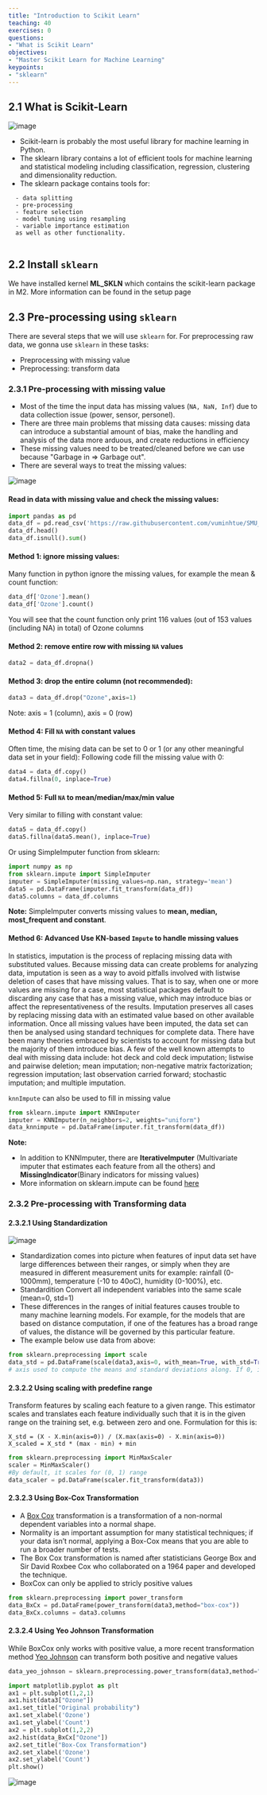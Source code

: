 ```yaml
---
title: "Introduction to Scikit Learn"
teaching: 40
exercises: 0
questions:
- "What is Scikit Learn"
objectives:
- "Master Scikit Learn for Machine Learning"
keypoints:
- "sklearn"
---
```


## 2.1 What is Scikit-Learn
![image](https://user-images.githubusercontent.com/43855029/114609814-30db9f80-9c6d-11eb-8d4e-781f578e1d79.png)

- Scikit-learn is probably the most useful library for machine learning in Python. 
- The sklearn library contains a lot of efficient tools for machine learning and statistical modeling including classification, regression, clustering and dimensionality reduction.
- The sklearn package contains tools for:

```
  - data splitting
  - pre-processing
  - feature selection
  - model tuning using resampling
  - variable importance estimation
  as well as other functionality.
  
```
## 2.2 Install `sklearn`
We have installed kernel **ML_SKLN** which contains the scikit-learn package in M2. More information can be found in the setup page

## 2.3 Pre-processing using `sklearn`
There are several steps that we will use `sklearn` for. For preprocessing raw data, we gonna use `sklearn` in these tasks:
- Preprocessing with missing value
- Preprocessing: transform data

### 2.3.1 Pre-processing with missing value
- Most of the time the input data has missing values (`NA, NaN, Inf`) due to data collection issue (power, sensor, personel). 
- There are three main problems that missing data causes: missing data can introduce a substantial amount of bias, make the handling and analysis of the data more arduous, and create reductions in efficiency
- These missing values need to be treated/cleaned before we can use because "Garbage in => Garbage out".
- There are several ways to treat the missing values:

![image](https://user-images.githubusercontent.com/43855029/153270189-5bf6f452-64ab-4af7-b30d-de985c8c5661.png)

#### Read in data with missing value and check the missing values:

```python
import pandas as pd
data_df = pd.read_csv('https://raw.githubusercontent.com/vuminhtue/SMU_Machine_Learning_Python/master/data/airquality.csv')
data_df.head()
data_df.isnull().sum()
``` 
#### Method 1: ignore missing values:

Many function in python ignore the missing values, for example the mean & count function:

```python
data_df['Ozone'].mean() 
data_df['Ozone'].count()
```

You will see that the count function only print 116 values (out of 153 values (including NA) in total) of Ozone columns

#### Method 2: remove entire row with missing `NA` values

```python
data2 = data_df.dropna()
``` 

#### Method 3: drop the entire column (not recommended):

```python
data3 = data_df.drop("Ozone",axis=1)
```

Note: axis = 1 (column), axis = 0 (row)

#### Method 4: Fill `NA` with constant values

Often time, the mising data can be set to 0 or 1 (or any other meaningful data set in your field):
Following code fill the missing value with 0:

```python
data4 = data_df.copy()
data4.fillna(0, inplace=True)
```

#### Method 5: Full `NA` to mean/median/max/min value 
Very similar to filling with constant value:

```python
data5 = data_df.copy()
data5.fillna(data5.mean(), inplace=True)
```

Or using SimpleImputer function from sklearn:

```python
import numpy as np
from sklearn.impute import SimpleImputer
imputer = SimpleImputer(missing_values=np.nan, strategy='mean')
data5 = pd.DataFrame(imputer.fit_transform(data_df))
data5.columns = data_df.columns
```

**Note:**
SimpleImputer converts missing values to **mean, median, most_frequent and constant**.

#### Method 6: **Advanced** Use KN-based `Impute` to handle missing values

In statistics, imputation is the process of replacing missing data with substituted values. Because missing data can create problems for analyzing data, imputation is seen as a way to avoid pitfalls involved with listwise deletion of cases that have missing values. That is to say, when one or more values are missing for a case, most statistical packages default to discarding any case that has a missing value, which may introduce bias or affect the representativeness of the results. Imputation preserves all cases by replacing missing data with an estimated value based on other available information. Once all missing values have been imputed, the data set can then be analysed using standard techniques for complete data. There have been many theories embraced by scientists to account for missing data but the majority of them introduce bias. A few of the well known attempts to deal with missing data include: hot deck and cold deck imputation; listwise and pairwise deletion; mean imputation; non-negative matrix factorization; regression imputation; last observation carried forward; stochastic imputation; and multiple imputation.

`knnImpute` can also be used to fill in missing value

```python
from sklearn.impute import KNNImputer
imputer = KNNImputer(n_neighbors=2, weights="uniform")
data_knnimpute = pd.DataFrame(imputer.fit_transform(data_df))
```

**Note:**
- In addition to KNNImputer, there are **IterativeImputer** (Multivariate imputer that estimates each feature from all the others) and **MissingIndicator**(Binary indicators for missing values)
- More information on sklearn.impute can be found [here](https://scikit-learn.org/stable/modules/classes.html#module-sklearn.impute)

### 2.3.2 Pre-processing with Transforming data
#### 2.3.2.1 Using Standardization
![image](https://user-images.githubusercontent.com/43855029/114231774-df6ba180-9948-11eb-9c61-3d2e0d3df889.png)

- Standardization comes into picture when features of input data set have large differences between their ranges, or simply when they are measured in different measurement units for example: rainfall (0-1000mm), temperature (-10 to 40oC), humidity (0-100%), etc.
- Standardition Convert all independent variables into the same scale (mean=0, std=1) 
- These differences in the ranges of initial features causes trouble to many machine learning models. For example, for the models that are based on distance computation, if one of the features has a broad range of values, the distance will be governed by this particular feature.
- The example below use data from above:
```python
from sklearn.preprocessing import scale
data_std = pd.DataFrame(scale(data3,axis=0, with_mean=True, with_std=True, copy=True))
# axis used to compute the means and standard deviations along. If 0, independently standardize each feature, otherwise (if 1) standardize each sample.
```

#### 2.3.2.2 Using scaling with predefine range
Transform features by scaling each feature to a given range.
This estimator scales and translates each feature individually such that it is in the given range on the training set, e.g. between zero and one.
Formulation for this is:

```
X_std = (X - X.min(axis=0)) / (X.max(axis=0) - X.min(axis=0))
X_scaled = X_std * (max - min) + min
```

```python
from sklearn.preprocessing import MinMaxScaler
scaler = MinMaxScaler()
#By default, it scales for (0, 1) range
data_scaler = pd.DataFrame(scaler.fit_transform(data3))
```

#### 2.3.2.3 Using Box-Cox Transformation
- A [Box Cox](https://rss.onlinelibrary.wiley.com/doi/10.1111/j.2517-6161.1964.tb00553.x) transformation is a transformation of a non-normal dependent variables into a normal shape. 
- Normality is an important assumption for many statistical techniques; if your data isn’t normal, applying a Box-Cox means that you are able to run a broader number of tests.
- The Box Cox transformation is named after statisticians George Box and Sir David Roxbee Cox who collaborated on a 1964 paper and developed the technique.
- BoxCox can only be applied to stricly positive values
```python
from sklearn.preprocessing import power_transform
data_BxCx = pd.DataFrame(power_transform(data3,method="box-cox"))
data_BxCx.columns = data3.columns
```
#### 2.3.2.4 Using Yeo Johnson Transformation
While BoxCox only works with positive value, a more recent transformation method [Yeo Johnson](https://www.jstor.org/stable/2673623) can transform both positive and negative values
```python
data_yeo_johnson = sklearn.preprocessing.power_transform(data3,method="yeo-johnson")
```

```python
import matplotlib.pyplot as plt
ax1 = plt.subplot(1,2,1)
ax1.hist(data3["Ozone"])
ax1.set_title("Original probability")
ax1.set_xlabel('Ozone')
ax1.set_ylabel('Count')
ax2 = plt.subplot(1,2,2)
ax2.hist(data_BxCx["Ozone"])
ax2.set_title("Box-Cox Transformation")
ax2.set_xlabel('Ozone')
ax2.set_ylabel('Count')
plt.show()
```
![image](https://user-images.githubusercontent.com/43855029/114884951-30a9e400-9dd4-11eb-9c42-4d108743a551.png)

